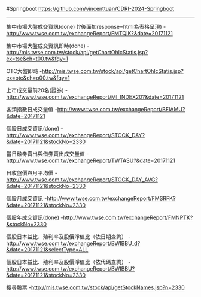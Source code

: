 #Springboot
<a href="https://github.com/vincenttuan/CDRI-2024-Springboot">https://github.com/vincenttuan/CDRI-2024-Springboot</a>

<hr />

集中市場大盤成交資訊(done)                        (?後面加response=html為表格呈現)
-http://www.twse.com.tw/exchangeReport/FMTQIK?&date=20171121

集中市場大盤成交資訊即時(done)
-http://mis.twse.com.tw/stock/api/getChartOhlcStatis.jsp?ex=tse&ch=t00.tw&fqy=1

OTC大盤即時
-http://mis.twse.com.tw/stock/api/getChartOhlcStatis.jsp?ex=otc&ch=o00.tw&fqy=1

上市成交量前20名(證券)
-http://www.twse.com.tw/exchangeReport/MI_INDEX20?&date=20171121

各類指數日成交量值
-http://www.twse.com.tw/exchangeReport/BFIAMU?&date=20171121

個股日成交資訊(done)
-http://www.twse.com.tw/exchangeReport/STOCK_DAY?&date=20171121&stockNo=2330

當日融券賣出與借券賣出成交量值
-http://www.twse.com.tw/exchangeReport/TWTASU?&date=20171121

日收盤價與月平均價
-http://www.twse.com.tw/exchangeReport/STOCK_DAY_AVG?&date=20171121&stockNo=2330

個股月成交資訊
-http://www.twse.com.tw/exchangeReport/FMSRFK?&date=20171121&stockNo=2330

個股年成交資訊(done)
-http://www.twse.com.tw/exchangeReport/FMNPTK?&stockNo=2330

個股日本益比、殖利率及股價淨值比（依日期查詢）
-http://www.twse.com.tw/exchangeReport/BWIBBU_d?&date=20171121&selectType=ALL

個股日本益比、殖利率及股價淨值比（依代碼查詢）
-http://www.twse.com.tw/exchangeReport/BWIBBU?&date=20171121&stockNo=2330

搜尋股票
-http://mis.twse.com.tw/stock/api/getStockNames.jsp?n=2330
